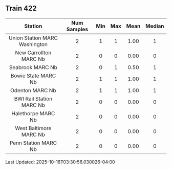 ## Train 422

| Station | Num Samples | Min | Max | Mean | Median |
| :-----: | :---------: | :-: | :-: | :--: | :----: |
| Union Station MARC Washington | 2 | 1 | 1 | 1.00 | 1 |
| New Carrollton MARC Nb | 2 | 0 | 0 | 0.00 | 0 |
| Seabrook MARC Nb | 2 | 0 | 1 | 0.50 | 1 |
| Bowie State MARC Nb | 2 | 1 | 1 | 1.00 | 1 |
| Odenton MARC Nb | 2 | 1 | 1 | 1.00 | 1 |
| BWI Rail Station MARC Nb | 2 | 0 | 0 | 0.00 | 0 |
| Halethorpe MARC Nb | 2 | 0 | 0 | 0.00 | 0 |
| West Baltimore MARC Nb | 2 | 0 | 0 | 0.00 | 0 |
| Penn Station MARC Nb | 2 | 0 | 0 | 0.00 | 0 |


Last Updated: 2025-10-16T03:30:56.030026-04:00
